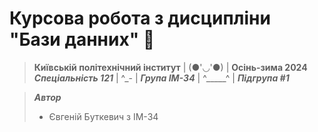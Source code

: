 # Курсова робота з дисципліни "Бази данних" 📑

> **Київській політехнічний інститут** | (●'◡'●) | **Осінь-зима 2024**  
> ***Спеціальність 121*** | ^\_- | ***Група ІМ-34*** | ^_____^ | ***Підгрупа #1***

> ***Автор***
> - Євгеній Буткевич з ІМ-34
